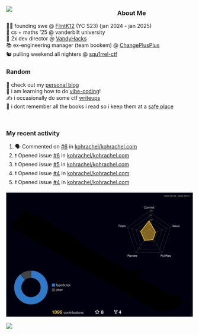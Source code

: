 <!-- 
Hey what are you doing here? 
I admire your curiosity tho
Shoot me an email (zinean00 at gmail dot com)
Let's connect! 
-->

<p float="left">
  <img src='https://imgur.com/nGM66Ev.png' width='300' align="left">
  <p>
    
  <h3>About Me</h3>
  👨‍💻 founding swe @ <a href="https://www.flintk12.com">FlintK12</a> (YC S23) (jan 2024 - jan 2025) <br>
  🏫 cs + maths '25 @ vanderbilt university <br>
  🌊 2x dev director @ <a href="https://github.com/vandyhacks">VandyHacks</a> <br>
  📚 ex-engineering manager (team bookem) @ <a href="https://github.com/changeplusplusvandy">ChangePlusPlus<a> <br>
  🐿 pulling weekend all nighters @ <a href="https://github.com/squ1rrel-ctf">squ1rrel-ctf</a> <br>
  
  <h3>Random</h3>
  📝 check out my <a href="https://zineanteoh.com">personal blog</a> <br>
  📱 i am learning how to do <a href="https://github.com/zineanteoh/vibe-coding">vibe-coding</a>!<br>
  ✍️ i occasionally do some ctf <a href="https://squ1rrel.dev/author/zineanteoh">writeups</a> <br>
  📖 i dont remember all the books i read so i keep them at a <a href="https://www.goodreads.com/user/show/80901669-zi">safe place</a>
  </p>
  
</p>

<br>
<!-- <i>generated by <a href="https://labs.openai.com/s/0hW1r6PFYo3Zh0a7UoxK2AMp" target="_blank">dall-e 2</a></i> -->

<h3>My recent activity</h3>

<!--START_SECTION:activity-->
1. 🗣 Commented on [#6](https://github.com/kohrachel/kohrachel.com/issues/6#issuecomment-3064477025) in [kohrachel/kohrachel.com](https://github.com/kohrachel/kohrachel.com)
2. ❗ Opened issue [#6](https://github.com/kohrachel/kohrachel.com/issues/6) in [kohrachel/kohrachel.com](https://github.com/kohrachel/kohrachel.com)
3. ❗ Opened issue [#5](https://github.com/kohrachel/kohrachel.com/issues/5) in [kohrachel/kohrachel.com](https://github.com/kohrachel/kohrachel.com)
4. ❗ Opened issue [#4](https://github.com/kohrachel/kohrachel.com/issues/4) in [kohrachel/kohrachel.com](https://github.com/kohrachel/kohrachel.com)
5. ❗ Opened issue [#4](https://github.com/kohrachel/kohrachel.com/issues/4) in [kohrachel/kohrachel.com](https://github.com/kohrachel/kohrachel.com)
<!--END_SECTION:activity-->

![](./profile-3d-contrib/profile-night-rainbow.svg)

![](https://hit.yhype.me/github/profile?user_id=58854510)

